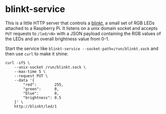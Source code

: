 # blinkt-service

This is a little HTTP server that controls a [blinkt](https://shop.pimoroni.com/products/blinkt), a small set of RGB LEDs attached to a Raspberry Pi.  It listens on a unix domain socket and accepts `PUT` requests to `/led/<N>` with a JSON payload containing the RGB values of the LEDs and an overall brightness value from 0-1.

Start the service like `blinkt-service --socket-path=/run/blinkt.sock` and then use `curl` to make it shine:

```
curl -sfS \
    --unix-socket /run/blinkt.sock \
    --max-time 5 \
    --request PUT \
    --data '{
        "red":        255,
        "green":      0,
        "blue":       0,
        "brightness": 0.5
    }' \
    http://blinkt/led/1
```
